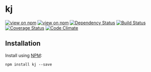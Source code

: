 # kj
[![view on npm](http://img.shields.io/npm/v/kj.svg)](https://www.npmjs.org/package/kj)
[![view on npm](https://img.shields.io/npm/dm/kj.svg)](https://www.npmjs.org/package/kj)
[![Dependency Status](https://david-dm.org/ronelliott/kj.svg)](https://david-dm.org/ronelliott/kj)
[![Build Status](https://travis-ci.org/ronelliott/kj.png)](https://travis-ci.org/ronelliott/kj)
[![Coverage Status](https://coveralls.io/repos/ronelliott/kj/badge.svg?branch=master)](https://coveralls.io/r/ronelliott/kj?branch=master)
[![Code Climate](https://codeclimate.com/github/ronelliott/kj/badges/gpa.svg)](https://codeclimate.com/github/ronelliott/kj)


## Installation
Install using [NPM](https://github.com/isaacs/npm):

    npm install kj --save
